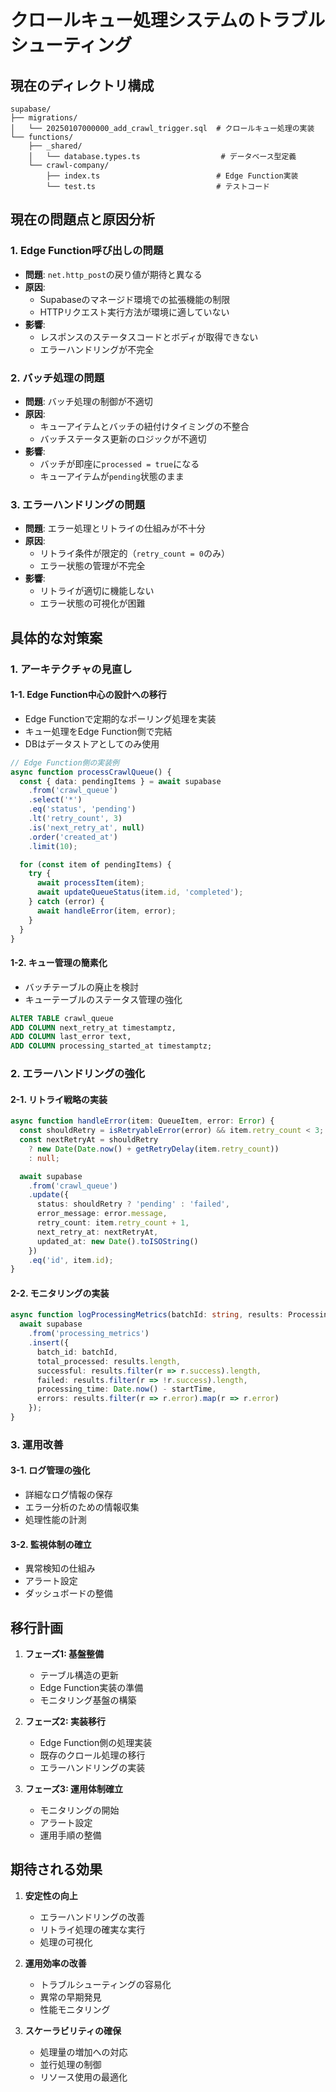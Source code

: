 # クロールキュー処理システムのトラブルシューティング

## 現在のディレクトリ構成

```
supabase/
├── migrations/
│   └── 20250107000000_add_crawl_trigger.sql  # クロールキュー処理の実装
└── functions/
    ├── _shared/
    │   └── database.types.ts                  # データベース型定義
    └── crawl-company/
        ├── index.ts                          # Edge Function実装
        └── test.ts                           # テストコード
```

## 現在の問題点と原因分析

### 1. Edge Function呼び出しの問題
- **問題**: `net.http_post`の戻り値が期待と異なる
- **原因**: 
  - Supabaseのマネージド環境での拡張機能の制限
  - HTTPリクエスト実行方法が環境に適していない
- **影響**:
  - レスポンスのステータスコードとボディが取得できない
  - エラーハンドリングが不完全

### 2. バッチ処理の問題
- **問題**: バッチ処理の制御が不適切
- **原因**:
  - キューアイテムとバッチの紐付けタイミングの不整合
  - バッチステータス更新のロジックが不適切
- **影響**:
  - バッチが即座に`processed = true`になる
  - キューアイテムが`pending`状態のまま

### 3. エラーハンドリングの問題
- **問題**: エラー処理とリトライの仕組みが不十分
- **原因**:
  - リトライ条件が限定的（`retry_count = 0`のみ）
  - エラー状態の管理が不完全
- **影響**:
  - リトライが適切に機能しない
  - エラー状態の可視化が困難

## 具体的な対策案

### 1. アーキテクチャの見直し

#### 1-1. Edge Function中心の設計への移行
- Edge Functionで定期的なポーリング処理を実装
- キュー処理をEdge Function側で完結
- DBはデータストアとしてのみ使用

```typescript
// Edge Function側の実装例
async function processCrawlQueue() {
  const { data: pendingItems } = await supabase
    .from('crawl_queue')
    .select('*')
    .eq('status', 'pending')
    .lt('retry_count', 3)
    .is('next_retry_at', null)
    .order('created_at')
    .limit(10);

  for (const item of pendingItems) {
    try {
      await processItem(item);
      await updateQueueStatus(item.id, 'completed');
    } catch (error) {
      await handleError(item, error);
    }
  }
}
```

#### 1-2. キュー管理の簡素化
- バッチテーブルの廃止を検討
- キューテーブルのステータス管理の強化
```sql
ALTER TABLE crawl_queue 
ADD COLUMN next_retry_at timestamptz,
ADD COLUMN last_error text,
ADD COLUMN processing_started_at timestamptz;
```

### 2. エラーハンドリングの強化

#### 2-1. リトライ戦略の実装
```typescript
async function handleError(item: QueueItem, error: Error) {
  const shouldRetry = isRetryableError(error) && item.retry_count < 3;
  const nextRetryAt = shouldRetry 
    ? new Date(Date.now() + getRetryDelay(item.retry_count))
    : null;

  await supabase
    .from('crawl_queue')
    .update({
      status: shouldRetry ? 'pending' : 'failed',
      error_message: error.message,
      retry_count: item.retry_count + 1,
      next_retry_at: nextRetryAt,
      updated_at: new Date().toISOString()
    })
    .eq('id', item.id);
}
```

#### 2-2. モニタリングの実装
```typescript
async function logProcessingMetrics(batchId: string, results: ProcessingResult[]) {
  await supabase
    .from('processing_metrics')
    .insert({
      batch_id: batchId,
      total_processed: results.length,
      successful: results.filter(r => r.success).length,
      failed: results.filter(r => !r.success).length,
      processing_time: Date.now() - startTime,
      errors: results.filter(r => r.error).map(r => r.error)
    });
}
```

### 3. 運用改善

#### 3-1. ログ管理の強化
- 詳細なログ情報の保存
- エラー分析のための情報収集
- 処理性能の計測

#### 3-2. 監視体制の確立
- 異常検知の仕組み
- アラート設定
- ダッシュボードの整備

## 移行計画

1. **フェーズ1: 基盤整備**
   - テーブル構造の更新
   - Edge Function実装の準備
   - モニタリング基盤の構築

2. **フェーズ2: 実装移行**
   - Edge Function側の処理実装
   - 既存のクロール処理の移行
   - エラーハンドリングの実装

3. **フェーズ3: 運用体制確立**
   - モニタリングの開始
   - アラート設定
   - 運用手順の整備

## 期待される効果

1. **安定性の向上**
   - エラーハンドリングの改善
   - リトライ処理の確実な実行
   - 処理の可視化

2. **運用効率の改善**
   - トラブルシューティングの容易化
   - 異常の早期発見
   - 性能モニタリング

3. **スケーラビリティの確保**
   - 処理量の増加への対応
   - 並行処理の制御
   - リソース使用の最適化 